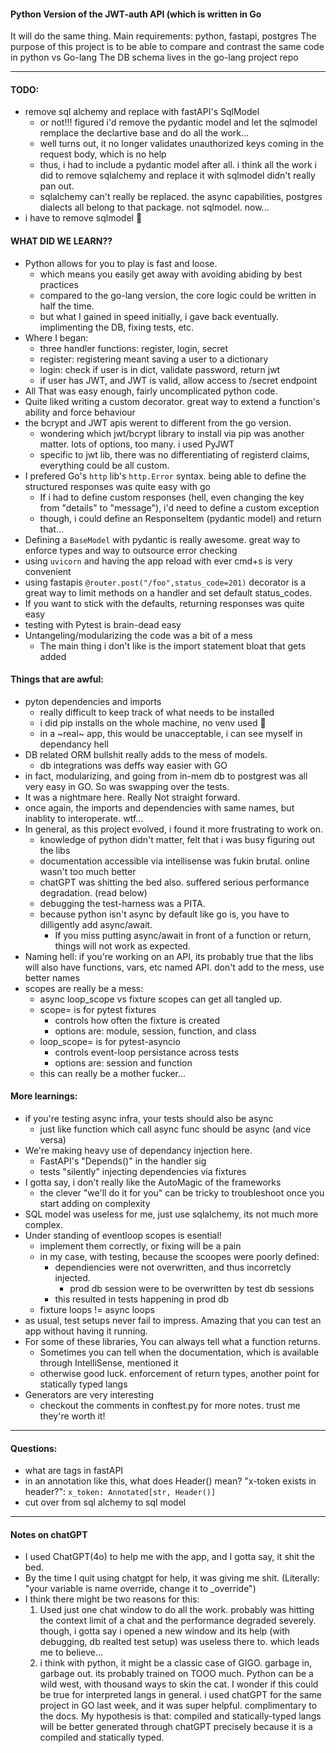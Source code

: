 #### Python Version of the JWT-auth API (which is written in Go

It will do the same thing.
Main requirements: python, fastapi, postgres
The purpose of this project is to be able to compare and contrast the same code in python vs Go-lang
The DB schema lives in the go-lang project repo

---
#### TODO:
- remove sql alchemy and replace with fastAPI's SqlModel
    - or not!!! figured i'd remove the pydantic model and let the sqlmodel remplace the declartive base and do all the work...
    - well turns out, it no longer validates unauthorized keys coming in the request body, which is no help
    - thus, i had to include a pydantic model after all. i think all the work i did to remove sqlalchemy and replace it with sqlmodel didn't really pan out. 
    - sqlalchemy can't really be replaced. the async capabilities, postgres dialects all belong to that package. not sqlmodel. now...
- i have to remove sqlmodel 🤬

#### WHAT DID WE LEARN??
- Python allows for you to play is fast and loose.
    - which means you easily get away with avoiding abiding by best practices
    - compared to the go-lang version, the core logic could be written in half the time.
    - but what I gained in speed initially, i gave back eventually. implimenting the DB, fixing tests, etc.
- Where I began:
    - three handler functions: register, login, secret
    - register: registering meant saving a user to a dictionary
    - login: check if user is in dict, validate password, return jwt
    - if user has JWT, and JWT is valid, allow access to /secret endpoint
- All That was easy enough, fairly uncomplicated python code.
- Quite liked writing a custom decorator. great way to extend a function's ability and force behaviour
- the bcrypt and JWT apis werent to different from the go version.
    - wondering which jwt/bcrypt library to install via pip was another matter. lots of options, too many. i used PyJWT
    - specific to jwt lib, there was no differentiating of registerd claims, everything could be all custom.
- I prefered Go's `http` lib's `http.Error` syntax. being able to define the structured responses was quite easy with go
    - If i had to define custom responses (hell, even changing the key from "details" to "message"), i'd need to define a custom exception
    - though, i could define an ResponseItem (pydantic model) and return that...
- Defining a `BaseModel` with pydantic is really awesome. great way to enforce types and way to outsource error checking
- using `uvicorn` and having the app reload with ever cmd+s  is very convenient
- using fastapis `@router.post("/foo",status_code=201)` decorator is a great way to limit methods on a handler and set default status_codes.
- If you want to stick with the defaults, returning responses was quite easy
- testing with Pytest is brain-dead easy
- Untangeling/modularizing the code was a bit of a mess
    - The main thing i don't like is the import statement bloat that gets added

#### Things that are awful:
- pyton dependencies and imports
    - really difficult to keep track of what needs to be installed
    - i did pip installs on the whole machine, no venv used :facepalm:
    - in a ~real~ app, this would be unacceptable, i can see myself in dependancy hell
- DB related ORM bullshit really adds to the mess of models.
    - db integrations was deffs way easier with GO
- in fact, modularizing, and going from in-mem db to postgrest was all very easy in GO. So was swapping over the tests.
- It was a nightmare here. Really Not straight forward.
- once again, the imports and dependencies with same names, but inablity to interoperate. wtf...
- In general, as this project evolved, i found it more frustrating to work on.
    - knowledge of python didn't matter, felt that i was busy figuring out the libs
    - documentation accessible via intellisense was fukin brutal. online wasn't too much better
    - chatGPT was shitting the bed also. suffered serious performance degradation. (read below)
    - debugging the test-harness was a PITA.
    - because python isn't async by default like go is, you have to dilligently add async/await.
        - If you miss putting async/await in front of a function or return, things will not work as expected.
- Naming hell: if you're working on an API, its probably true that the libs will also have functions, vars, etc named API. don't add to the mess, use better names
- scopes are really be a mess:
    - async loop_scope vs fixture scopes can get all tangled up. 
    - scope= is for pytest fixtures 
        - controls how often the fixture is created
        - options are: module, session, function, and class
    - loop_scope= is for pytest-asyncio
        - controls event-loop persistance across tests
        - options are: session and function
    - this can really be a mother fucker...

#### More learnings:
- if you're testing async infra, your tests should also be async
    - just like function which call async func should be async (and vice versa)
- We're making heavy use of dependancy injection here.
    - FastAPI's "Depends()" in the handler sig
    - tests "silently" injecting dependencies via fixtures
- I gotta say, i don't really like the AutoMagic of the frameworks
    - the clever "we'll do it for you" can be tricky to troubleshoot once you start adding on complexity
- SQL model was useless for me, just use sqlalchemy, its not much more complex.
- Under standing of eventloop scopes is esential!
    - implement them correctly, or fixing will be a pain
    - in my case, with testing, because the scoopes were poorly defined:
        - dependiencies were not overwritten, and thus incorretcly injected.
            - prod db session were to be overwritten by test db sessions
        - this resulted in tests happening in prod db
    - fixture loops != async loops
- as usual, test setups never fail to impress. Amazing that you can test an app without having it running.
- For some of these libraries, You can always tell what a function returns.
    - Sometimes you can tell when the documentation, which is available through IntelliSense, mentioned it
    - otherwise good luck. enforcement of return types, another point for statically typed langs
- Generators are very interesting
    - checkout the comments in conftest.py for more notes. trust me they're worth it!
---
#### Questions:
- what are tags in fastAPI
- in an annotation like this, what does Header() mean? "x-token exists in header?":
    `x_token: Annotated[str, Header()]`
- cut over from sql alchemy to sql model

---
#### Notes on chatGPT
- I used ChatGPT(4o) to help me with the app, and I gotta say, it shit the bed.
- By the time I quit using chatgpt for help, it was giving me shit. (Literally: "your variable is name override, change it to _override")
- I think there might be two reasons for this:
    1. Used just one chat window to do all the work. probably was hitting the context limit of a chat and the performance degraded severely. though, i gotta say i opened a new window and its help (with debugging, db realted test setup) was useless there to. which leads me to believe...
    2. i think with python, it might be a classic case of GIGO. garbage in, garbage out. its probably trained on TOOO much. Python can be a wild west, with thousand ways to skin the cat. I wonder if this could be true for interpreted langs in general. i used chatGPT for the same project in GO last week, and it was super helpful. complimentary to the docs. My hypothesis is that: compiled and statically-typed langs will be better generated through chatGPT precisely because it is a compiled and statically typed.
